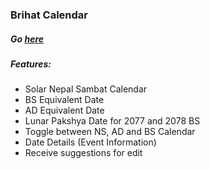 ### Brihat Calendar
##### Go [here](https://brihat-rb.github.io/brihat_calendar/brihat_calendar.html)  

##### Features:
 - Solar Nepal Sambat Calendar
 - BS Equivalent Date
 - AD Equivalent Date
 - Lunar Pakshya Date for 2077 and 2078 BS
 - Toggle between NS, AD and BS Calendar
 - Date Details (Event Information)
 - Receive suggestions for edit
